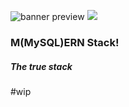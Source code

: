 ![banner preview](https://raw.github.com/aquaductape/MySQL-ERN_Stack/master/assets/banner.svg?sanitize=true")
<img src="https://raw.github.com/aquaductape/MySQL-ERN_Stack/master/assets/banner.svg?sanitize=true">



### M(MySQL)ERN Stack!

##### The true stack

#wip
